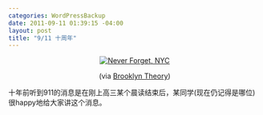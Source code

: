 ```yaml
--- 
categories: WordPressBackup
date: 2011-09-11 01:39:15 -04:00
layout: post
title: "9/11 十周年"
---
```

<p style="text-align: center;"><a href="http://brooklyntheory.com/post/10059664514/never-forget-nyc"><img src="http://29.media.tumblr.com/tumblr_lrc2magOGX1qe3h33o1_500.jpg" alt="Never Forget, NYC" /></a></p>
<p style="text-align: center;">(via <a href="http://brooklyntheory.com/post/10059664514/never-forget-nyc">Brooklyn Theory</a>)</p>
十年前听到911的消息是在刚上高三某个晨读结束后，某同学(现在仍记得是哪位)很happy地给大家讲这个消息。

&nbsp;
